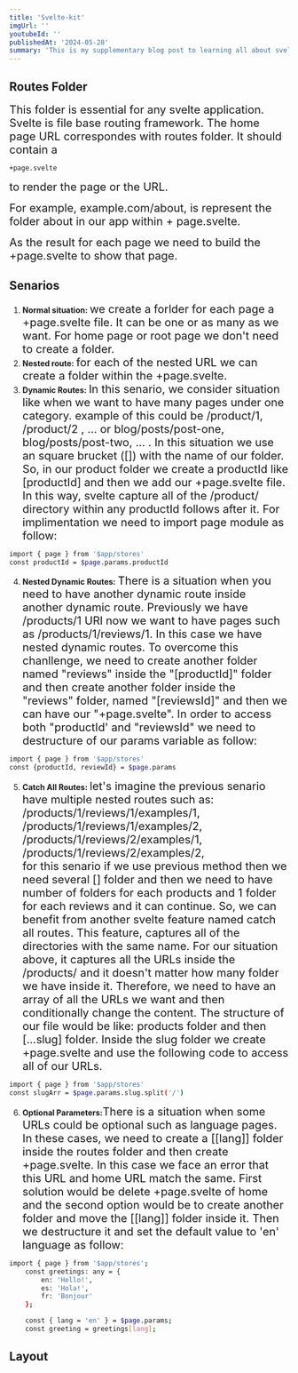 ```yaml
---
title: 'Svelte-kit'
imgUrl: ''
youtubeId: ''
publishedAt: '2024-05-28'
summary: 'This is my supplementary blog post to learning all about svelte-kit!'
---
```


## Routes Folder

<span style="font-size:20px;">This folder is essential for any svelte application.
Svelte is file base routing framework.
The home page URL correspondes with routes folder. It should contain a </span>

```bash
+page.svelte
```

<span style="font-size:20px;">
to render the page or the URL.</span>

<span style="font-size:20px;">For example, example.com/about, is represent the folder about in our app within + page.svelte.</span>

<span style="font-size:20px;">As the result for each page we need to build the +page.svelte to show that page.</span>

## Senarios

1. **Normal situation:** <span style="font-size:20px;">we create a forlder for each page a +page.svelte file. It can be one or as many as we want. For home page or root page we don't need to create a folder.</span>
2. **Nested route:** <span style="font-size:20px;">for each of the nested URL we can create a folder within the +page.svelte.</span>
3. **Dynamic Routes:** <span style="font-size:20px;">In this senario, we consider situation like when we want to have many pages under one category. example of this could be /product/1, /product/2 , ... or blog/posts/post-one, blog/posts/post-two, ... . In this situation we use an square brucket ([]) with the name of our folder. So, in our product folder we create a productId like [productId] and then we add our +page.svelte file. In this way, svelte capture all of the /product/ directory within any productId follows after it. For implimentation we need to import page module as follow:</span>

```bash
import { page } from '$app/stores'
const productId = $page.params.productId
```

4. **Nested Dynamic Routes:** <span style="font-size:20px;">There is a situation when you need to have another dynamic route inside another dynamic route. Previously we have /products/1 URl now we want to have pages such as /products/1/reviews/1. In this case we have nested dynamic routes. To overcome this chanllenge, we need to create another folder named "reviews" inside the "[productId]" folder and then create another folder inside the "reviews" folder, named "[reviewsId]" and then we can have our "+page.svelte". In order to access both "productId' and "reviewsId" we need to destructure of our params variable as follow:</span>

```bash
import { page } from '$app/stores'
const {productId, reviewId} = $page.params
```

5. **Catch All Routes:** <span style="font-size:20px;">let's imagine the previous senario have multiple nested routes such as:
   /products/1/reviews/1/examples/1,  
   /products/1/reviews/1/examples/2,  
   /products/1/reviews/2/examples/1,  
   /products/1/reviews/2/examples/2,  
   for this senario if we use previous method then we need several [] folder and then we need to have number of folders for each products and 1 folder for each reviews and it can continue. So, we can benefit from another svelte feature named catch all routes. This feature, captures all of the directories with the same name. For our situation above, it captures all the URLs inside the /products/ and it doesn't matter how many folder we have inside it. Therefore, we need to have an array of all the URLs we want and then conditionally change the content. The structure of our file would be like: products folder and then [...slug] folder. Inside the slug folder we create +page.svelte and use the following code to access all of our URLs.</span>

```bash
import { page } from '$app/stores'
const slugArr = $page.params.slug.split('/')
```

6. **Optional Parameters:**<span style="font-size:20px;">There is a situation when some URLs could be optional such as language pages. In these cases, we need to create a [[lang]] folder inside the routes folder and then create +page.svelte. In this case we face an error that this URL and home URL match the same. First solution would be delete +page.svelte of home and the second option would be to create another folder and move the [[lang]] folder inside it. Then we destructure it and set the default value to 'en' language as follow: </span>

```bash
import { page } from '$app/stores';
	const greetings: any = {
		en: 'Hello!',
		es: 'Hola!',
		fr: 'Bonjour'
	};

	const { lang = 'en' } = $page.params;
	const greeting = greetings[lang];
```

## Layout
